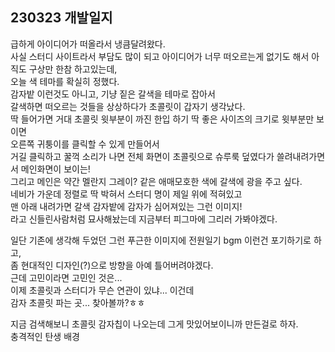 ## 230323 개발일지

급하게 아이디어가 떠올라서 냉큼달려왔다.  
사실 스터디 사이트라서 부담도 많이 되고 아이디어가 너무 떠오르는게 없기도 해서 아직도 구상만 한참 하고있는데,  
오늘 색 테마를 확실히 정했다.  
감자밭 이런것도 아니고, 기냥 짙은 갈색을 테마로 잡아서  
갈색하면 떠오르는 것들을 상상하다가 초콜릿이 갑자기 생각났다.  
딱 들어가면 거대 초콜릿 윗부분이 까진 한입 하기 딱 좋은 사이즈의 크기로 윗부분만 보이면  
오른쪽 귀퉁이를 클릭할 수 있게 만들어서  
거길 클릭하고 꿀꺽 소리가 나면 전체 화면이 초콜릿으로 슈루룩 덮였다가 쓸려내려가면서 메인화면이 보이는!  
그리고 메인은 약간 멜란지 그레이? 같은 애매모호한 색에 갈색에 광을 주고 싶다.  
네비가 가운데 정렬로 딱 박혀서 스터디 명이 제일 위에 적혀있고  
맨 아래 내려가면 갈색 감자밭에 감자가 심어져있는 그런 이미지!  
라고 신들린사람처럼 묘사해놨는데 지금부터 피그마에 그리러 가봐야겠다.

일단 기존에 생각해 두었던 그런 푸근한 이미지에 전원일기 bgm 이런건 포기하기로 하고,  
좀 현대적인 디자인(?)으로 방향을 아예 틀어버려야겠다.  
근데 고민이라면 고민인 것은...  
이제 초콜릿과 스터디가 무슨 연관이 있냐... 이건데  
감자 초콜릿 파는 곳... 찾아볼까?ㅎㅎ

지금 검색해보니 초콜릿 감자칩이 나오는데 그게 맛있어보이니까 만든걸로 하자.  
충격적인 탄생 배경

